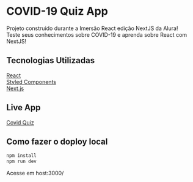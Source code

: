 # COVID-19 Quiz App

Projeto construido durante a Imersão React edição NextJS da Alura!  
Teste seus conhecimentos sobre COVID-19 e aprenda sobre React com NextJS!

## Tecnologias Utilizadas

  [React](https://reactjs.org/)  
  [Styled Components](https://styled-components.com/)  
  [Next.js](https://nextjs.org/)  

## Live App

[Covid Quiz](covid-quiz.vercel.app/)  

## Como fazer o doploy local

```bash
npm install
npm run dev
```

Acesse em host:3000/

